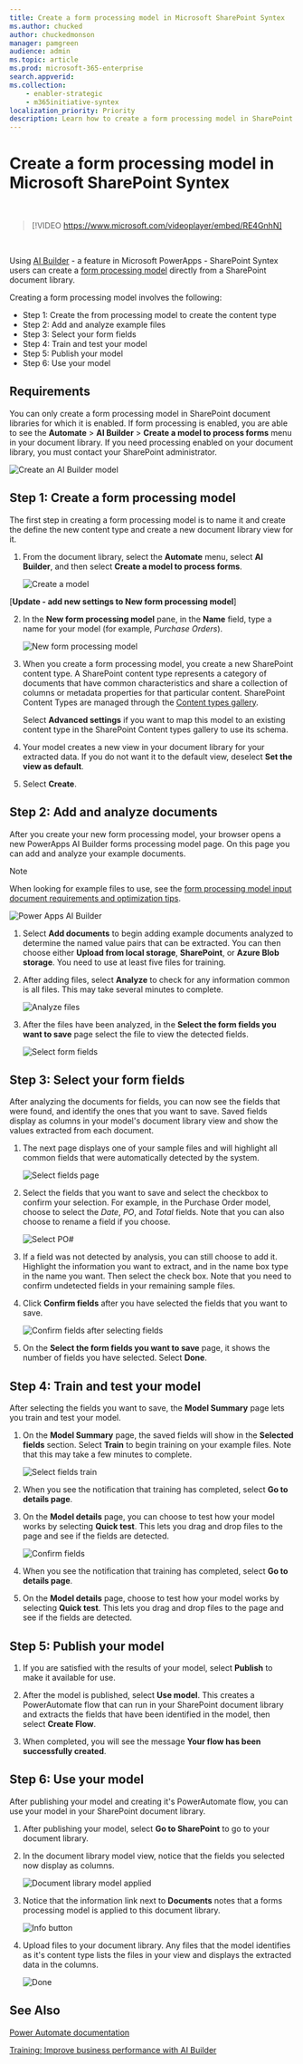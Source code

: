 ```yaml
---
title: Create a form processing model in Microsoft SharePoint Syntex
ms.author: chucked
author: chuckedmonson
manager: pamgreen
audience: admin
ms.topic: article
ms.prod: microsoft-365-enterprise
search.appverid: 
ms.collection: 
    - enabler-strategic
    - m365initiative-syntex
localization_priority: Priority
description: Learn how to create a form processing model in SharePoint Syntex."
---
```


# Create a form processing model in Microsoft SharePoint Syntex

</br>

> [!VIDEO https://www.microsoft.com/videoplayer/embed/RE4GnhN]  

</br>

Using [AI Builder](/ai-builder/overview) - a feature in Microsoft PowerApps - SharePoint Syntex users can create a [form processing model](form-processing-overview.md) directly from a SharePoint document library. 

Creating a form processing model involves the following:
 - Step 1: Create the from processing model to create the content type
 - Step 2: Add and analyze example files
 - Step 3: Select your form fields
 - Step 4: Train and test your model
 - Step 5: Publish your model
 - Step 6: Use your model

## Requirements

You can only create a form processing model in SharePoint document libraries for which it is enabled. If form processing is enabled, you are able to see the **Automate** > **AI Builder** > **Create a model to process forms** menu in your document library. If you need processing enabled on your document library, you must contact your SharePoint administrator.

 ![Create an AI Builder model](../media/content-understanding/create-ai-builder-model2.png)

## Step 1: Create a form processing model

The first step in creating a form processing model is to name it and create the define the new content type and create a new document library view for it.

1. From the document library, select the **Automate** menu, select **AI Builder**, and then select **Create a model to process forms**.

    ![Create a model](../media/content-understanding/create-ai-builder-model2.png)

[**Update - add new settings to New form processing model**]

2. In the **New form processing model** pane, in the  **Name** field, type a name for your model (for example, *Purchase Orders*).

    ![New form processing model](../media/content-understanding/new-form-model.png) 

3. When you create a form processing model, you create a new SharePoint content type. A SharePoint content type represents a category of documents that have common characteristics and share a collection of columns or metadata properties for that particular content. SharePoint Content Types are managed through the [Content types gallery]().

    Select **Advanced settings** if you want to map this model to an existing content type in the SharePoint Content types gallery to use its schema. 

4. Your model creates a new view in your document library for your extracted data. If you do not want it to the default view, deselect **Set the view as default**.

5. Select **Create**.

## Step 2: Add and analyze documents

After you create your new form processing model, your browser opens a new PowerApps AI Builder forms processing model page. On this page you can add and analyze your example documents. </br>

> [!NOTE]
> When looking for example files to use, see the [form processing model input document requirements and optimization tips](/ai-builder/form-processing-model-requirements). 

   ![Power Apps AI Builder](../media/content-understanding/powerapps.png)</br> 
 
1. Select **Add documents** to begin adding example documents analyzed to determine the named value pairs that can be extracted. You can then choose either **Upload from local storage**, **SharePoint**, or **Azure Blob storage**. You need to use at least five files for training.

2. After adding files, select **Analyze** to check for any information common is all files. This may take several minutes to complete.</br> 
 
    ![Analyze files](../media/content-understanding/analyze.png)</br> 

3. After the files have been analyzed, in the **Select the form fields you want to save** page select the file to view the detected fields.</br>

    ![Select form fields](../media/content-understanding/select-form-fields.png)</br> 

## Step 3: Select your form fields

After analyzing the documents for fields, you can now see the fields that were found, and identify the ones that you want to save. Saved fields display as columns in your model's document library view and show the values extracted from each document.

1. The next page displays one of your sample files and will highlight all common fields that were automatically detected by the system. </br>

    ![Select fields page](../media/content-understanding/select-fields-page.png)</br> 

2. Select the fields that you want to save and select the checkbox to confirm your selection. For example, in the Purchase Order model, choose to select the *Date*, *PO*, and *Total* fields.  Note that you can also choose to rename a field if you choose. </br>

    ![Select PO#](../media/content-understanding/po.png)</br> 

3. If a field was not detected by analysis, you can still choose to add it. Highlight the information you want to extract, and in the name box type in the name you want. Then select the check box. Note that you need to confirm undetected fields in your remaining sample files.

4. Click **Confirm fields** after you have selected the fields that you want to save. </br>
 
    ![Confirm fields after selecting fields](../media/content-understanding/confirm-fields.png)</br> 
 
5. On the **Select the form fields you want to save** page, it shows the number of fields you have selected. Select **Done**.

## Step 4: Train and test your model

After selecting the fields you want to save, the **Model Summary** page lets you train and test your model.

1. On the **Model Summary** page, the saved fields will show in the **Selected fields** section. Select **Train** to begin training on your example files. Note that this may take a few minutes to complete.</br>

     ![Select fields train](../media/content-understanding/select-fields-train.png)</br> 

2. When you see the notification that training has completed, select **Go to details page**. 

3. On the **Model details** page, you can choose to test how your model works by selecting **Quick test**. This lets you drag and drop files to the page and see if the fields are detected.

    ![Confirm fields](../media/content-understanding/select-fields-train.png)</br> 

2. When you see the notification that training has completed, select **Go to details page**. 

3. On the **Model details** page, choose to test how your model works by selecting **Quick test**. This lets you drag and drop files to the page and see if the fields are detected.

## Step 5: Publish your model

1. If you are satisfied with the results of your model, select **Publish** to make it available for use.

2. After the model is published, select **Use model**. This creates a PowerAutomate flow that can run in your SharePoint document library and extracts the fields that have been identified in the model, then select **Create Flow**.
  
3. When completed, you will see the message **Your flow has been successfully created**.
 
## Step 6: Use your model

After publishing your model and creating it's PowerAutomate flow, you can use your model in your SharePoint document library.

1. After publishing your model, select **Go to SharePoint** to go to your document library.

2. In the document library model view, notice that the fields you selected now display as columns.</br>

    ![Document library model applied](../media/content-understanding/doc-lib-view.png)</br> 

3. Notice that the information link next to **Documents** notes that a forms processing model is applied to this document library.

    ![Info button](../media/content-understanding/info-button.png)</br>  

4. Upload files to your document library. Any files that the model identifies as it's content type lists the files in your view and displays the extracted data in the columns.</br>

    ![Done](../media/content-understanding/doc-lib-done.png)</br>  

## See Also
  
[Power Automate documentation](/power-automate/)

[Training: Improve business performance with AI Builder](/learn/paths/improve-business-performance-ai-builder/?source=learn)